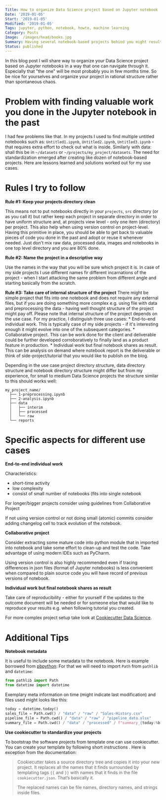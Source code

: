 ```yaml
---
Title: How to organize Data Science project based on Jupyter notebook
Date: '2019-01-05'
Start: '2019-01-05'
Modified: '2019-01-05'
Tags: jupyter, python, notebook, howto, machine learning
Category: Posts
Image:  /images/head/books.jpg
Summary: Having several notebook-based projects behind you might result in mess in projects directory. Organize your Data Science project based on Jupyter notebooks in a way that one can navigate through it. Especially that "the one" will be most probably you in few months time. To achieve that: keep your projects directory clean, name the project in a descriptive way and take care of internal structure of the project.
Status: published
---
```


In this blog post I will share way to organize your Data Science project based on Jupyter notebooks in a way that one can navigate through it. Especially that "the one" will be most probably you in few months time. So be nice for yourselves and organize your project in rational structure rather than spontaneous chaos.

# Problem with finding valuable work you done in the Jupyter notebook in the past
I had few problems like that. In my projects I used to find multiple untitled notebooks such as: `Untitled1.ipynb`, `Untitled2.ipynb`, `Untitled3.ipynb` - that requires extra effort to check out what is inside. Similarly with data: shall this be in `~/datasets` or `~/projects/my_project/datasets`. The need for standardization emerged after creating like dozen of notebook-based projects. Here are lessons learned and solutions worked out for my use cases.

# Rules I try to follow
**Rule #1: Keep your projects directory clean**

This means not to put notebooks directly in your `projects`, `src` directory (or as you call it) but rather keep each project in separate directory in order to have uniform structure and, at projects view level - only one item (directory) per project. This also help when using version control on project-level.
Having this primitive in place, you should be able to get back to valuable pieces of code you done in the past and adopt or reuse it whenever needed. Just don't mix raw data, processed data, images and notebooks in one top level directory and you are 80% done.

**Rule #2: Name the project in a descriptive way**

Use the names in the way that you will be sure which project it is. In case of my side projects I use different names fir different incarnations of the project - when I start attacking the same problem from different angle and starting basically from the scratch.

**Rule #3: Take care of internal structure of the project**
There might be simple project that fits into one notebook and does not require any external files, but if you are doing something more complex e.g. using file with data and preprocessing the data - having well thought structure of the project might pay off. Please note that internal structure of the project depends on the use case. For my practice, I distinguish three use cases:
	* End-to-end individual work. This is typically case of my side projects - if it's interesting enough it might evolve into one of the subsequent categories.
	* Collaborative project. This can be work done for the client and deliverable could be further developed corroboratively to finally land as a product feature in production.
	* Individual work but final notebook shares as result. This can be analysis on demand where notebook report is the deliverable or think of side-project/tutorial that you would like to publish on the blog.

Depending in the use case project directory structure, data directory structure and notebook directory structure might differ but from my experience, for small to medium Data Science projects the structure similar to this should works well:
```
my_project_name/
  ├── 1-preprocessing.ipynb
  ├── 2-analysis.ipynb
  ├── data
  │   ├── interim
  │   ├── processed
  │   └── raw
  └── reports
```

# Specific aspects for different use cases

**End-to-end individual work**

Characteristics:

* short-time activity
* low complexity
* consist of small number of notebooks (fits into single notebook

For longer/bigger projects consider using guidelines from Collaborative Project

If not using version control or not doing small (atomic) commits consider adding changelog cell to track evolution of the notebook.

**Collaborative project**

Consider extracting some mature code into python module that in imported into notebook and take some effort to clean-up and test the code. Take advantage of using modern IDEs such as PyCharm.

Using version control is also highly recommended even if tracing differences in json files (format of Jupyter notebooks) is less convenient when compared to plain source code you will have record of previous versions of notebook.

**Individual work but final notebook shares as result**

Take care of reproducibility - either for yourself if the updates to the outcome document will be needed or for someone else that would like to reproduce your results e.g. when following tutorial you created.

For more complex project setup take look at [Cookiecutter Data Science](https://drivendata.github.io/cookiecutter-data-science).

# Additional Tips
**Notebook metadata**

It is useful to include some metadata to the notebook. Here is example borrowed from [pbpython](http://pbpython.com/notebook-process.html):
For that we will need to import `Path` from `pathlib` and `datetime`:
```python
from pathlib import Path
from datetime import datetime
```
Exemplary meta information on time (might indicate last modification) and files used might looks like this:
```python
today = datetime.today()
sales_file = Path.cwd() / "data" / "raw" / "Sales-History.csv"
pipeline_file = Path.cwd() / "data" / "raw" / "pipeline_data.xlsx"
summary_file = Path.cwd() / "data" / "processed" / f"summary_{today:%b-%d-%Y}.pkl"
```

**Use cookiecutter to standardize your projects**

To bootstrap the software projects from template one can use cookiecutter. You can create your template by following short instructions [](). Here is exception from the documentation:

> Cookiecutter takes a source directory tree and copies it into your new project. It replaces all the names that it finds surrounded by templating tags `{{` and `}}` with names that it finds in the file `cookiecutter.json`. That’s basically it.
>
> The replaced names can be file names, directory names, and strings inside files.
